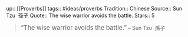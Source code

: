 up:: [[Proverbs]]
tags:: #ideas/proverbs
Tradition:: Chinese
Source:: Sun Tzu  孫子
Quote:: The wise warrior avoids the battle.
Stars:: 5

><big>“The wise warrior avoids the battle.”</big>
>  – Sun Tzu  孫子

